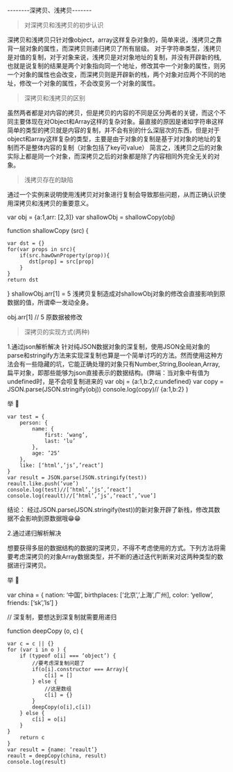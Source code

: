 --------深拷贝、浅拷贝-------
> 对深拷贝和浅拷贝的初步认识

深拷贝和浅拷贝只针对像object，array这样复杂对象的，简单来说，浅拷贝之靠背一层对象的属性，而深拷贝则递归拷贝了所有层级。
对于字符串类型，浅拷贝是对值的复制，对于对象来说，浅拷贝是对对象地址的复制，并没有开辟新的栈,也就是说复制的结果是两个对象指向同一个地址，修改其中一个对象的属性，则另一个对象的属性也会改变，而深拷贝则是开辟新的栈，两个对象对应两个不同的地址，修改一个对象的属性，不会改变另一个对象的属性。
> 深拷贝和浅拷贝的区别

虽然两者都是对内容的拷贝，但是拷贝的内容的不同是区分两者的关键，而这个不同主要体现在对Object和Array这样的复杂对象。最直接的原因是诸如字符串这样简单的类型的拷贝就是内容的复制，并不会有别的什么深层次的东西，但是对于object和array这样复杂的类型，主要是由于对象的复制是基于对对象的地址的复制而不是整体内容的复制（对象包括了key可value）
简言之，浅拷贝之后的对象实际上都是同一个对象，而深拷贝之后的对象都是除了内容相同外完全无关的对象。

> 浅拷贝存在的缺陷

通过一个实例来说明使用浅拷贝对对象进行复制会导致那些问题，从而正确认识使用深拷贝和浅拷贝的重要意义。

var obj = {a:1,arr: [2,3]}
var shallowObj = shallowCopy(obj)

function shallowCopy (src) {

	var dst = {}
	for(var props in src){
		if(src.hawOwnProperty(prop)){
		   dst[prop] = src[prop]
		}
	}
	return dst
}
shallowObj.arr[1] = 5
浅拷贝复制造成对shallowObj对象的修改会直接影响到原数据的值，所谓牵一发动全身。

obj.arr[1] // 5 原数据被修改



> 深拷贝的实现方式(两种)

1.通过json解析解决
针对纯JSON数据对象的深复制，使用JSON全局对象的parse和stringify方法来实现深复制也算是一个简单讨巧的方法。然而使用这种方法会有一些隐藏的坑，它能正确处理的对象只有Number,String,Boolean,Array,扁平对象，即那些能够为json直接表示的数据结构。(弊端：当对象中有值为undefined时，是不会呗复制进来的
	var obj = {a:1,b:2,c:undefined}
	var copy = JSON.parse(JSON.stringify(obj))
	console.log(copy)// {a:1,b:2}
)

举 🌰

	var test = { 
		person: {
			name: {
				first: ‘wang’,
		    	last: ‘lu’
			},
			age: ’25’
		},
		like: [‘html’,’js’,’react’]
	}
	var result = JSON.parse(JSON.stringify(test))	reault.like.push(‘vue’)
	console.log(test)//[‘html’,’js’,’react’]
	console.log(reault)//[‘html’,’js’,’react’,’vue’]	
	
结论： 经过JSON.parse(JSON.stringify(test))的新对象开辟了新栈，修改其数据不会影响到原数据哦😁😁

2.通过递归解析解决

想要获得多层的数据结构的数据的深拷贝，不得不考虑使用的方式。下列方法将需要考虑深拷贝的对象Array数据类型，并不断的通过迭代判断来对这两种类型的数据进行深拷贝。

举 🌰

var china = {
	nation: ‘中国’,
	birthplaces: [‘北京’,’上海’,广州],
	color: ‘yellow’,
	friends: [‘sk’,’ls’]
}

// 深复制，要想达到深复制就需要用递归

function deepCopy (o, c) {

	var c = c || {}
	for (var i in o ) {
		if (typeof o[i] === ‘object’) {
			//要考虑深复制问题了
			if(o[i].constructor === Array){
				c[i] = []
			} else {
				//这是数组
				c[i] = {}
			}
			deepCopy(o[i],c[i])
		} else {
			c[i] = o[i]
		}
	}
		return c
	}
	var result = {name: ‘reault’}
	reault = deepCopy(china, result)
	console.log(result)






